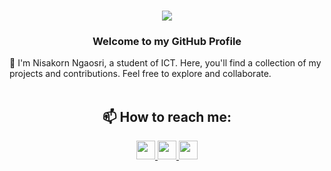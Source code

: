 <h1 align="center">
    <img src="https://readme-typing-svg.herokuapp.com/?font=Righteous&size=35&center=true&vCenter=true&width=500&height=70&duration=4000&lines=Hi+There!+👋;+I'm+Nisakorn+Ngaosri&color=000000" />
</h1>
<h3 align="center">Welcome to my GitHub Profile</h3>
💬 I'm Nisakorn Ngaosri, a student of ICT. Here, you'll find a collection of my projects and contributions. Feel free to explore and collaborate. <br><br>

<h2 align="center">📫 How to reach me:</h2>
<div align="center"> 
  <a href="mailto:nisakorn.nga@gmail.com">
    <img src="https://github.com/NisakornNga/NisakornNga/assets/143267481/af1002f4-34bb-4bf7-98a2-5685fec23ba3" width=30&height=30/>
  </a>
  <a href="https://www.linkedin.com/in/nisakorn-ngaosri-7297a5265/">
    <img src="https://github.com/NisakornNga/NisakornNga/assets/143267481/cec79ded-a56e-4441-acee-e6435ac36bef"width=30&height=30/>
  </a>
  <a href="https://www.instagram.com/bbeam_nis/">
    <img src="https://github.com/NisakornNga/NisakornNga/assets/143267481/34cd50d7-b477-4ec8-98b4-751d0f2e276a"width=30&height=30/>
  </a>
</div>

<!--
**NisakornNga/NisakornNga** is a ✨ _special_ ✨ repository because its `README.md` (this file) appears on your GitHub profile.

Here are some ideas to get you started:

- 🔭 I’m currently working on ...
- 🌱 I’m currently learning ...
- 👯 I’m looking to collaborate on ...
- 🤔 I’m looking for help with ...
- 💬 Ask me about ...
- 📫 How to reach me: ...
- 😄 Pronouns: ...
- ⚡ Fun fact: ...
-->
